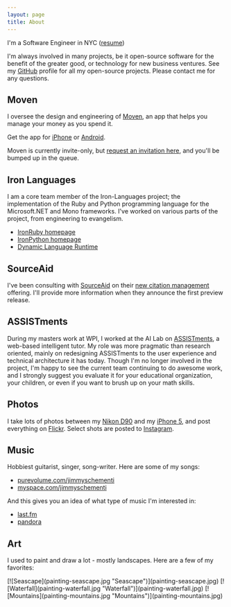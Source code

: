 ```yaml
---
layout: page
title: About
---
```


I'm a Software Engineer in NYC ([resume](../resume))

I'm always involved in many projects, be it open-source software for the
benefit of the greater good, or technology for new business ventures.
See my [GitHub](http://github.com/jschementi) profile for all my open-source
projects. Please contact me for any questions.

## Moven

I oversee the design and engineering of <a href="http://moven.com" target="_blank">Moven</a>,
an app that helps you manage your money as you spend it.

Get the app for
<a href="https://itunes.apple.com/us/app/moven/id661035659" target="_blank">iPhone</a>
or
<a href="https://play.google.com/store/apps/details?id=com.movencorp.moven" target="_blank">Android</a>.

Moven is currently invite-only, but <a href="https://moven.com/#referral/jimmy.schementi.com" target="_blank">request an invitation here</a>, and you'll be bumped up in the queue.

## Iron Languages

I am a core team member of the Iron-Languages project; the implementation of the
Ruby and Python programming language for the Microsoft.NET and Mono frameworks. I've
worked on various parts of the project, from engineering to evangelism.

<ul>
  <li><a target="_blank" href="http://ironruby.net" target="_blank">IronRuby homepage</a></li>
  <li><a target="_blank" href="http://ironruby.net" target="_blank">IronPython homepage</a></li>
  <li><a target="_blank" href="http://dlr.codeplex.com" target="_blank">Dynamic Language Runtime</a></li>
</ul>

## SourceAid

I've been consulting with <a target="_blank" href="http://sourceaid.com">SourceAid</a> on their <a target="_blank" href="http://cite.me">new citation management</a>
offering. I'll provide more information when they announce the first preview
release.

## ASSISTments

During my masters work at WPI, I worked at the AI Lab on <a target="_blank" href="http://assistments.org">ASSISTments</a>,
a web-based intelligent tutor. My role was more pragmatic than research oriented,
mainly on redesigning ASSISTments to the user experience and technical architecture
it has today. Though I'm no longer involved in the project, I'm happy to see the
current team continuing to do awesome work, and I strongly suggest you evaluate it
for your educational organization, your children, or even if you want to brush up
on your math skills.

## Photos

I take lots of photos between my <a target="_blank" href="http://www.flickr.com/cameras/nikon/d90/">Nikon D90</a> and my <a target="_blank" href="http://www.flickr.com/cameras/apple/iphone_5/">iPhone 5</a>, and post everything on <a target="_blank"  href="http://www.flickr.com/photos/jschementi/">Flickr</a>. Select shots are posted to <a target="_blank" href="http://instagram.com/jschementi">Instagram</a>.

## Music

Hobbiest guitarist, singer, song-writer. Here are some of my songs:

- [purevolume.com/jimmyschementi](http://www.purevolume.com/jimmyschementi)
- [myspace.com/jimmyschementi](http://www.myspace.com/jimmyschementi)

And this gives you an idea of what type of music I'm interested in:

- [last.fm](http://www.last.fm/user/jschementi)
- [pandora](http://www.pandora.com/profile/jschementi)

## Art

I used to paint and draw a lot - mostly landscapes. Here are a few of my favorites:
<div class="paintings">
[![Seascape](painting-seascape.jpg "Seascape")](painting-seascape.jpg)
[![Waterfall](painting-waterfall.jpg "Waterfall")](painting-waterfall.jpg)
[![Mountains](painting-mountains.jpg "Mountains")](painting-mountains.jpg)
</div>